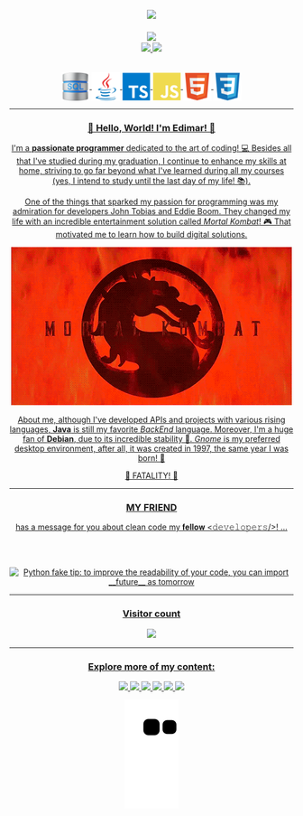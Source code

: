 <div align="center">
  <h2 align="center">
  <a href="https://git.io/typing-svg">
    <img src="https://readme-typing-svg.herokuapp.com/?lines=Hello,+There!+👋;This+is+Edimar+Santos...;Nice+to+meet+you!&center=true&size=25">
  </a>
</h2>
</div>



<div align="center">
  <div align="center">
  <a href="https://github.com/formandodev">
    <img height="285em" src="https://github-readme-stats.vercel.app/api?username=Edimar-Dias-dos-Santos&show_icons=true&theme=radical"/>
    </div>

  <div align="center">
    <img height="250em" src="https://github-readme-stats.vercel.app/api/top-langs/?username=Edimar-Dias-dos-Santos&layout=donut&theme=radical"/>
    <img height="250em" src="https://github-readme-stats.vercel.app/api/top-langs/?username=Edimar-Dias-dos-Santos&hide=javascript,html&theme=radical"/>
</div>





        
<br>
    


<div style="display: inline_block"><br>
     <img align="center"  title="SQL"  height="50"  src="imgs/iconeSQL.jpg">
     <img align="center"  title="Java" height="50"  src="https://raw.githubusercontent.com/devicons/devicon/master/icons/java/java-original.svg">
     <img align="center"  title="TypeScript" height="50" src="https://raw.githubusercontent.com/devicons/devicon/master/icons/typescript/typescript-original.svg">
     <img align="center"  title="JavaScript" height="50" src="https://raw.githubusercontent.com/devicons/devicon/master/icons/javascript/javascript-plain.svg">
     <img align="center"  title="HTML" height="50" src="https://raw.githubusercontent.com/devicons/devicon/master/icons/html5/html5-original.svg">
     <img align="center"  title="CSS" height="50" src="https://raw.githubusercontent.com/devicons/devicon/master/icons/css3/css3-original.svg">
</div>

<hr>

<div>
  
### 👋 Hello, World! I'm Edimar! 🚀


<p>I'm a <strong>passionate programmer</strong> dedicated to the art of coding! 💻 Besides all that I've studied during my graduation, I continue to enhance my skills at home, striving to go far beyond what I've learned during all my courses (yes, I intend to study until the last day of my life! 📚).</p>

<p>One of the things that sparked my passion for programming was my admiration for developers John Tobias and Eddie Boom. They changed my life with an incredible entertainment solution called <em>Mortal Kombat</em>! 🎮 That motivated me to learn how to build digital solutions.</p>


<img src="imgs/mortal_kombat.gif" alt="Dragão do Mortal Kombat">

<p>About me, although I've developed APIs and projects with various rising languages, <strong>Java</strong> is still my favorite <em>BackEnd</em> language. Moreover, I'm a huge fan of <strong>Debian</strong>, due to its incredible stability 🐧. <em>Gnome</em> is my preferred desktop environment, after all, it was created in 1997, the same year I was born! 🎉</p>

<p>👊 FATALITY! 🎉</p>

</div>
<hr>


<h3>MY FRIEND</h3>
has a message for you about clean code my 𝐟𝐞𝐥𝐥𝐨𝐰 <𝚍𝚎𝚟𝚎𝚕𝚘𝚙𝚎𝚛𝚜/>! ...

<br><br>
<div align="center">
  <img src="https://user-images.githubusercontent.com/38964964/167205200-026483f2-8b0f-4101-b76f-96347a246889.png" width="50%" alt="Python fake tip: to improve the readability of your code, you can import __future__ as tomorrow">
</div>

<hr>



### Visitor count
<img src="https://profile-counter.glitch.me/vanshkapoor/count.svg" />

<hr>

### Explore more of my content:

<div> 
  <a href="https://www.youtube.com/user/yourusername" target="_blank">
    <img src="https://img.shields.io/badge/YouTube-FF0000?style=for-the-badge&logo=youtube&logoColor=white" target="_blank">
  </a>
  <a href="https://www.instagram.com/yourusername" target="_blank">
    <img src="https://img.shields.io/badge/-Instagram-%23E4405F?style=for-the-badge&logo=instagram&logoColor=white" target="_blank">
  </a>
  <a href="https://discord.gg/yourserver" target="_blank">
    <img src="https://img.shields.io/badge/Discord-7289DA?style=for-the-badge&logo=discord&logoColor=white" target="_blank">
  </a> 
  <a href="mailto:eddy.development1997@gmail.com">
    <img src="https://img.shields.io/badge/-Gmail-%23333?style=for-the-badge&logo=gmail&logoColor=white" target="_blank">
  </a>
  <a href="https://www.linkedin.com/in/yourusername" target="_blank">
    <img src="https://img.shields.io/badge/-LinkedIn-%230077B5?style=for-the-badge&logo=linkedin&logoColor=white" target="_blank">
  </a>
  <a href="https://wa.me/whatsappphonenumber" target="_blank">
    <img src="https://img.shields.io/badge/WhatsApp-25D366?style=for-the-badge&logo=whatsapp&logoColor=white" target="_blank">
  </a>
</div>





![snake gif](https://github.com/Formandodev/Formandodev/blob/output/github-contribution-grid-snake.svg)
  


